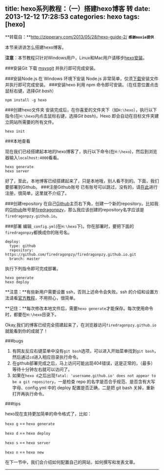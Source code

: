 title: hexo系列教程：（一）搭建hexo博客 转
date: 2013-12-12 17:28:53
categories: hexo
tags: [hexo]
---
**转载自：**http://zipperary.com/2013/05/28/hexo-guide-2/
**`感谢moxie提供`**

本节来讲讲怎么搭建hexo博客。

**注意**：本节教程只针对Windows用户，Linux和Mac用户请移步[hexo安装](http://zespia.tw/hexo/zh-CN/docs/install.html)。

###安装Git
下载 [msysgit](http://code.google.com/p/msysgit/) 并执行即可完成安装。
<!--more-->
###安装Node.js
在 Windows 环境下安装 Node.js 非常简单，仅须[下载](http://nodejs.org/)安装文件并执行即可完成安装。
###安装hexo
利用 npm 命令即可安装。（在任意位置点击鼠标右键，选择*Git bash*）
```
npm install -g hexo
```

###创建hexo文件夹
安装完成后，在你喜爱的文件夹下（如`H:\hexo`），执行以下指令(在`H:\hexo`内点击鼠标右键，选择*Git bash*)，Hexo 即会自动在目标文件夹建立网站所需要的所有文件。
```
hexo init 
```
###本地查看

现在我们已经搭建起本地的hexo博客了，执行以下命令(在`H:\hexo`)，然后到浏览器输入`localhost:4000`看看。
```
hexo generate
hexo server
```
好了，至此，本地博客已经搭建起来了，只是本地哦，别人看不到的。下面，我们要部署到Github。
###注册Github账号
已有账号可以跳过，没有的，请[在此](https://github.com/signup/free)进行注册，很简单，这里就不介绍了。

###创建repository
在自己[Github](https://github.com/)主页右下角，创建一个新的repository。比如我的[Github](https://github.com/)账号是[firedragonpzy](https://github.com/firedragonpzy)，那么我应该创建的repository名字应该是`firedragonpzy.github.io`。


###部署
编辑`_config.yml`(在`H:\hexo`下)。你在部署时，要把下面的`firedragonpzy`都换成你的账号名。
```
deploy:
  type: github
  repository: https://github.com/firedragonpzy/firedragonpzy.github.io.git
  branch: master
```
执行下列指令即可完成部署。
```
hexo generate
hexo deploy
```
**注意：**有些新用户需要设置 ssh，否则上述命令会失败。ssh 的介绍和设置方法请看[官方教程](https://help.github.com/articles/generating-ssh-keys)，不用担心，很简单。

**记住：**每次修改本地文件后，需要`hexo generate`才能保存。每次使用命令时，都要在`H:\hexo`目录下。

Okay,我们的博客已经完全搭建起来了，在浏览器访问`firedragonpzy.github.io`就能看到你的成就了！

###bugs

1. 有网友反应右键菜单中没有`git bash`选项，可以进入开始菜单找到`git bash`，然后通过`cd`进入相应目录执行命令。
2. 在github部署完成之后，马上访问可能出现404错误，这是正常的，（最多）等待十分钟左右就可以访问了。
3. 如果在`hexo d`之后出现`fatal: 'username.github.io' does not appear to be a git repository`，一是检查 repo 的名字是否合乎规范、是否含有大写字母、config.yml 中的 deploy 配置是否正确，二是把 git bash 关掉，重新打开再执行命令。

###tips

hexo现在支持更加简单的命令格式了，比如：

`hexo g` == `hexo generate`

`hexo d` == `hexo deploy`

`hexo s` == `hexo server`

`hexo n` == `hexo new`

在下一节中，我们会介绍如何配置自己的网站，如何撰写和发表文章。

---